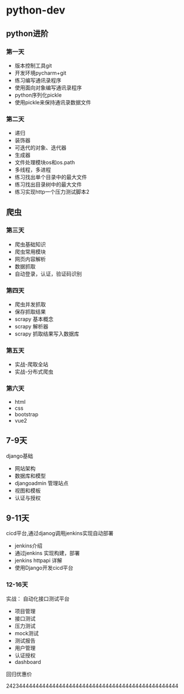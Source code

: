 # python-dev
## python进阶
### 第一天
* 版本控制工具git
* 开发环境pycharm+git
* 练习编写通讯录程序
* 使用面向对象编写通讯录程序
* python序列化pickle
* 使用pickle来保持通讯录数据文件


### 第二天
* 递归
* 装饰器
* 可迭代的对象、迭代器
* 生成器
* 文件处理模块os和os.path
* 多线程，多进程
* 练习找出单个目录中的最大文件
* 练习找出目录树中的最大文件
* 练习实现http一个压力测试脚本2

## 爬虫
### 第三天
* 爬虫基础知识
* 爬虫常用模块
* 网页内容解析
* 数据抓取
* 自动登录，认证，验证码识别


### 第四天
* 爬虫并发抓取
* 保存抓取结果
* scrapy 基本概念
* scrapy 解析器
* scrapy 抓取结果写入数据库

### 第五天
* 实战-爬取全站
* 实战-分布式爬虫

### 第六天
* html
* css
* bootstrap
* vue2

## 7-9天
django基础
* 网站架构
* 数据库和模型
* djangoadmin 管理站点
* 视图和模板
* 认证与授权

## 9-11天
cicd平台,通过djanog调用jenkins实现自动部署
* jenkins介绍
* 通过jenkins 实现构建，部署
* jenkins httpapi 详解
* 使用Django开发cicd平台


### 12-16天
实战： 自动化接口测试平台

* 项目管理
* 接口测试
* 压力测试
* mock测试
* 测试报告
* 用户管理
* 认证授权
* dashboard












回归优惠价 

2423444444444444444444444444444444444444444444444444
